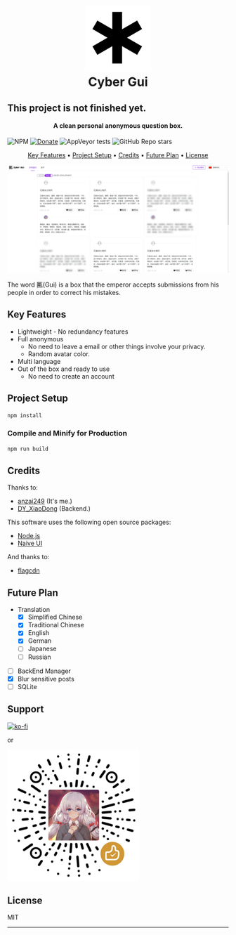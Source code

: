 
<h1 align="center">
  <br>
  <a href="https://github.com/anzai249/CyberGui/"><img src="./public/favicon.svg" alt="CyberGui" width="150"></a>
  <br>
  Cyber Gui
  <br>
</h1>

<h2>This project is not finished yet.</h2>

<h4 align="center">A clean personal anonymous question box.</h4>

<p align="center">

![NPM](https://img.shields.io/npm/l/naive-ui)
[![Donate](https://img.shields.io/badge/%24-Donate-ff69b4)](https://www.paypal.me/MoriTokugawa)
![AppVeyor tests](https://img.shields.io/appveyor/tests/anzai249/CyberGui)
![GitHub Repo stars](https://img.shields.io/github/stars/anzai249/CyberGui?style=social)
</p>

<p align="center">
  <a href="#key-features">Key Features</a> •
  <a href="#project-setup">Project Setup</a> •
  <a href="#credits">Credits</a> •
  <a href="#future-plan">Future Plan</a> •
  <a href="#license">License</a>
</p>

![screenshot](./img/screenshot.png)

The word 匭(Gui) is a box that the emperor accepts submissions from his people in order to correct his mistakes.

## Key Features

* Lightweight - No redundancy features
* Full anonymous
  - No need to leave a email or other things involve your privacy.
  - Random avatar color.
* Multi language
* Out of the box and ready to use
  - No need to create an account

## Project Setup

```sh
npm install
```
### Compile and Minify for Production

```sh
npm run build
```

## Credits

Thanks to:

- [anzai249](https://github.com/anzai249)
(It's me.)
- [DY_XiaoDong](https://github.com/dy-xiaodong2022)
(Backend.)

This software uses the following open source packages:

- [Node.js](https://nodejs.org/)
- [Naive UI](https://www.naiveui.com)

And thanks to:

- [flagcdn](https://flagcdn.com)

## Future Plan

* Translation
  - [x] Simplified Chinese
  - [x] Traditional Chinese
  - [x] English
  - [x] German
  - [ ] Japanese
  - [ ] Russian

- [ ] BackEnd Manager
- [x] Blur sensitive posts
- [ ] SQLite

## Support

[![ko-fi](https://ko-fi.com/img/githubbutton_sm.svg)](https://ko-fi.com/B0B0668ZJ)

or

<img src="./img/wechat.png" width="300px"></img>

## License

MIT

---
